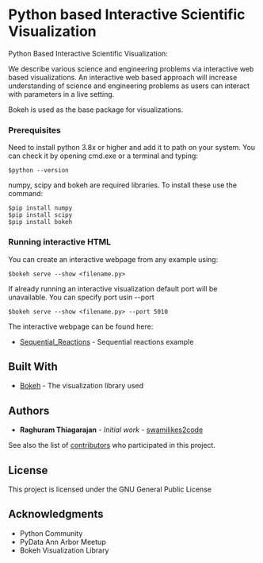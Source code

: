 # Python based Interactive Scientific Visualization

Python Based Interactive Scientific Visualization: 

We describe various science and engineering problems via interactive web based visualizations. An interactive web based approach will increase understanding of science and engineering problems as users can interact with parameters in a live setting.

Bokeh is used as the base package for visualizations.

### Prerequisites

Need to install python 3.8x or higher and add it to path on your system. You can check it by opening cmd.exe or a terminal and typing:

```
$python --version
```

numpy, scipy and bokeh are required libraries. To install these use the command:

```
$pip install numpy
$pip install scipy
$pip install bokeh
```

### Running interactive HTML

You can create an interactive webpage from any example using:

```
$bokeh serve --show <filename.py>
```

If already running an interactive visualization default port will be unavailable. You can specify port usin --port

```
$bokeh serve --show <filename.py> --port 5010
```

The interactive webpage can be found here: 

* [Sequential_Reactions](http://srrweb.cc.lehigh.edu/sliders_reaction_kinetics) - Sequential reactions example

## Built With

* [Bokeh](https://docs.bokeh.org/en/latest/) - The visualization library used

## Authors

* **Raghuram Thiagarajan** - *Initial work* - [swamilikes2code](https://github.com/swamilikes2code)

See also the list of [contributors](https://github.com/your/project/contributors) who participated in this project.

## License

This project is licensed under the GNU General Public License

## Acknowledgments

* Python Community
* PyData Ann Arbor Meetup
* Bokeh Visualization Library

